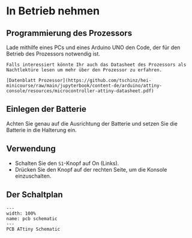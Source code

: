# In Betrieb nehmen

## Programmierung des Prozessors

Lade mithilfe eines PCs und eines Arduino UNO den Code, der für den Betrieb des Prozessors notwendig ist.

```{note}
Falls interessiert könnte Ihr auch das Datasheet des Prozessors als Nachtlektüre lesen um mehr über den Prozessor zu erfahren.

[Datenblatt Prozessor](https://github.com/tschinz/hei-minicourse/raw/main/jupyterbook/content-de/arduino/attiny-console/resources/microcontroller-attiny-datasheet.pdf)
```


## Einlegen der Batterie

Achten Sie genau auf die Ausrichtung der Batterie und setzen Sie die Batterie in die Halterung ein.

## Verwendung

- Schalten Sie den `S1`-Knopf auf On (Links).
- Drücken Sie den Knopf auf der rechten Seite, um die Konsole einzuschalten.

## Der Schaltplan

```{figure} resources/pcb-schematic.png
---
width: 100%
name: pcb schematic
---
PCB ATtiny Schematic
```

